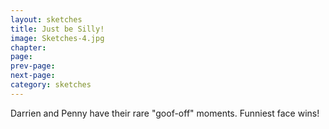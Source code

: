 ```yaml
---
layout: sketches
title: Just be Silly!
image: Sketches-4.jpg
chapter: 
page: 
prev-page:
next-page: 
category: sketches
---
```

Darrien and Penny have their rare "goof-off" moments. Funniest face wins!